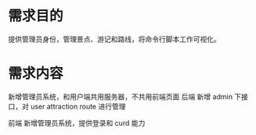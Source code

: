 # 需求目的
提供管理员身份，管理景点、游记和路线，将命令行脚本工作可视化。

# 需求内容
新增管理员系统，和用户端共用服务器，不共用前端页面
后端
新增 admin 下接口，对 user attraction route 进行管理

前端
新增管理员系统，提供登录和 curd 能力
